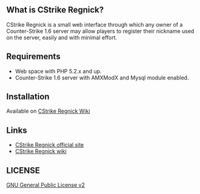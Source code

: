 ## What is CStrike Regnick?

CStrike Regnick is a small web interface through which any owner of a 
Counter-Strike 1.6 server may allow players to register their nickname used 
on the server, easily and with minimal effort.


## Requirements

* Web space with PHP 5.2.x and up.
* Counter-Strike 1.6 server with AMXModX and Mysql module enabled.


## Installation

Available on [CStrike Regnick Wiki](https://github.com/vimishor/CStrike-Regnick/wiki/Install)


## Links

* [CStrike Regnick official site](http://www.gentle.ro/proiecte/cstrike-regnick/)
* [CStrike Regnick wiki](https://github.com/vimishor/CStrike-Regnick/wiki)

## LICENSE

[GNU General Public License v2](http://opensource.org/licenses/gpl-2.0.php)